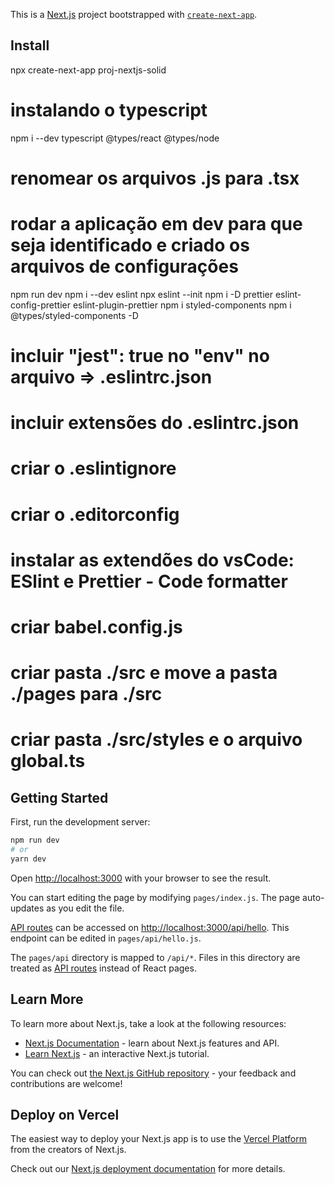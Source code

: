 This is a [Next.js](https://nextjs.org/) project bootstrapped with [`create-next-app`](https://github.com/vercel/next.js/tree/canary/packages/create-next-app).

## Install
npx create-next-app proj-nextjs-solid
# instalando o typescript
npm i --dev typescript @types/react @types/node
# renomear os arquivos .js para .tsx
# rodar a aplicação em dev para que seja identificado e criado os arquivos de configurações
npm run dev
npm i --dev eslint
npx eslint --init
npm i -D prettier eslint-config-prettier eslint-plugin-prettier
npm i styled-components
npm i @types/styled-components -D

# incluir "jest": true no "env" no arquivo => \.eslintrc.json
# incluir extensões do \.eslintrc.json
# criar o .eslintignore
# criar o .editorconfig
# instalar as extendões do vsCode: ESlint e Prettier - Code formatter
# criar babel.config.js
# criar pasta ./src e move a pasta ./pages para ./src
# criar pasta ./src/styles e o arquivo global.ts

## Getting Started

First, run the development server:

```bash
npm run dev
# or
yarn dev
```

Open [http://localhost:3000](http://localhost:3000) with your browser to see the result.

You can start editing the page by modifying `pages/index.js`. The page auto-updates as you edit the file.

[API routes](https://nextjs.org/docs/api-routes/introduction) can be accessed on [http://localhost:3000/api/hello](http://localhost:3000/api/hello). This endpoint can be edited in `pages/api/hello.js`.

The `pages/api` directory is mapped to `/api/*`. Files in this directory are treated as [API routes](https://nextjs.org/docs/api-routes/introduction) instead of React pages.

## Learn More

To learn more about Next.js, take a look at the following resources:

- [Next.js Documentation](https://nextjs.org/docs) - learn about Next.js features and API.
- [Learn Next.js](https://nextjs.org/learn) - an interactive Next.js tutorial.

You can check out [the Next.js GitHub repository](https://github.com/vercel/next.js/) - your feedback and contributions are welcome!

## Deploy on Vercel

The easiest way to deploy your Next.js app is to use the [Vercel Platform](https://vercel.com/import?utm_medium=default-template&filter=next.js&utm_source=create-next-app&utm_campaign=create-next-app-readme) from the creators of Next.js.

Check out our [Next.js deployment documentation](https://nextjs.org/docs/deployment) for more details.
